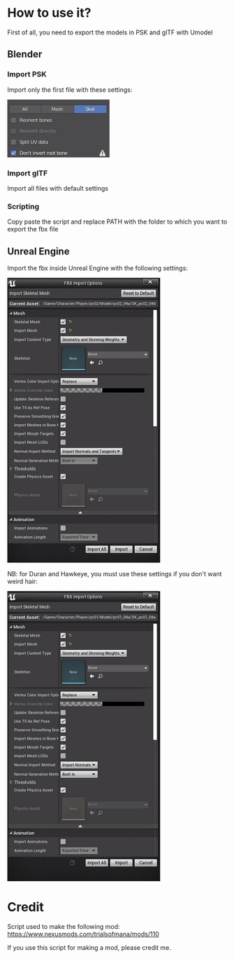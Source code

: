 # How to use it?
First of all, you need to export the models in PSK and glTF with Umodel

## Blender
### Import PSK
Import only the first file with these settings:

![Import PSK](img/01-import-psk.jpg)

### Import glTF
Import all files with default settings

### Scripting
Copy paste the script and replace PATH with the folder to which you want to export the fbx file

## Unreal Engine
Import the fbx inside Unreal Engine with the following settings:

![Import FBX](img/02-import-fbx-1.jpg)

NB: for Duran and Hawkeye, you must use these settings if you don't want weird hair:

![Import FBX](img/02-import-fbx-2.jpg)


# Credit
Script used to make the following mod:
https://www.nexusmods.com/trialsofmana/mods/110


If you use this script for making a mod, please credit me.